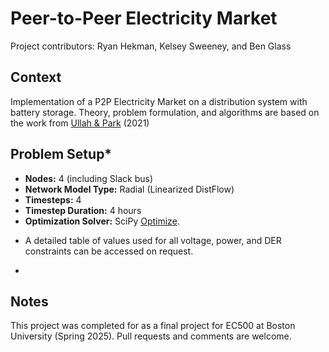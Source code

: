 # Peer-to-Peer Electricity Market
Project contributors: Ryan Hekman, Kelsey Sweeney, and Ben Glass

## Context
Implementation of a P2P Electricity Market on a distribution system with battery storage. Theory, problem formulation, and algorithms are based on the work from [Ullah & Park](https://ieeexplore.ieee.org/document/9369412) (2021)

## Problem Setup*
- **Nodes:** 4 (including Slack bus)
- **Network Model Type:** Radial (Linearized DistFlow)
- **Timesteps:** 4
- **Timestep Duration:** 4 hours
- **Optimization Solver:** SciPy [Optimize](https://docs.scipy.org/doc/scipy/reference/generated/scipy.optimize.minimize.html).

* A detailed table of values used for all voltage, power, and DER constraints can be accessed on request.
- 

## Notes
This project was completed for as a final project for EC500 at Boston University (Spring 2025). Pull requests and comments are welcome.



